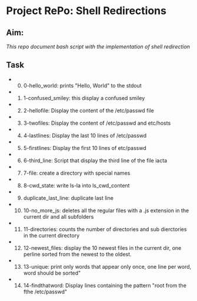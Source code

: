 # Project RePo: Shell Redirections

## Aim: 
_This repo document bash script with the implementation of shell redirection_

## Task

* 0. 0-hello_world: prints "Hello, World" to the stdout

* 1. 1-confused_smiley: this display a confused smiley

* 2. 2-hellofile: Display the content of the /etc/passwd file

* 3. 3-twofiles: Display the content of /etc/passwd and etc/hosts

* 4. 4-lastlines: Display the last 10 lines of /etc/passwd

* 5. 5-firstlines: Display the first 10 lines of etc/passwd

* 6. 6-third_line: Script that display the third line of the file iacta

* 7. 7-file: create a directory with special names

* 8. 8-cwd_state: write ls-la into ls_cwd_content

* 9. duplicate_last_line: duplicate last line

* 10. 10-no_more_js: deletes all the regular files with a .js extension in the current dir and all subfolders

* 11. 11-directories: counts the number of directories and sub dierctories in the current directory

* 12. 12-newest_files: display the 10 newest files in the current dir, one perline sorted from the newest to the oldest.

* 13. 13-unique: print only words that appear only once, one line per word, word should be sorted"

* 14. 14-findthatword: Display lines containing the pattern "root from the fthe /etc/passwd"
